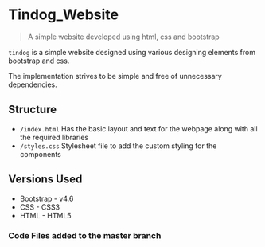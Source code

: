 # Tindog_Website

> A simple website developed using html, css and bootstrap

`tindog` is a simple website designed using various designing elements from bootstrap and css.

The implementation strives to be simple and free of unnecessary dependencies.

## Structure
- `/index.html` Has the basic layout and text for the webpage along with all the required libraries
- `/styles.css` Stylesheet file to add the custom styling for the components 

## Versions Used
- Bootstrap - v4.6
- CSS - CSS3
- HTML - HTML5

### Code Files added to the master branch
